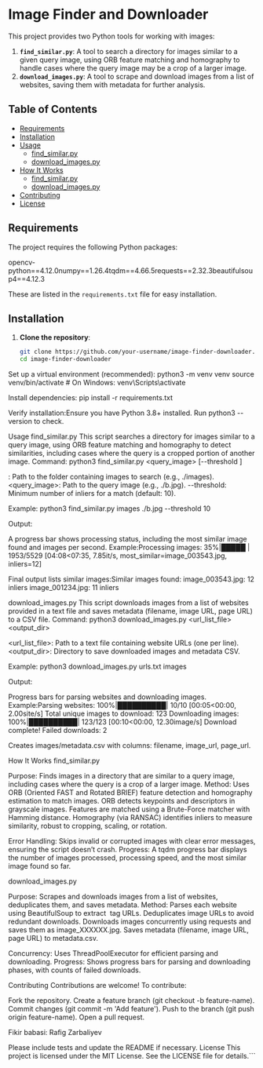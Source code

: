 # Image Finder and Downloader

This project provides two Python tools for working with images:
1. **`find_similar.py`**: A tool to search a directory for images similar to a given query image, using ORB feature matching and homography to handle cases where the query image may be a crop of a larger image.
2. **`download_images.py`**: A tool to scrape and download images from a list of websites, saving them with metadata for further analysis.

## Table of Contents
- [Requirements](#requirements)
- [Installation](#installation)
- [Usage](#usage)
  - [find_similar.py](#find_similarpy)
  - [download_images.py](#download_imagespy)
- [How It Works](#how-it-works)
  - [find_similar.py](#find_similarpy-1)
  - [download_images.py](#download_imagespy-1)
- [Contributing](#contributing)
- [License](#license)

## Requirements

The project requires the following Python packages:

opencv-python==4.12.0numpy==1.26.4tqdm==4.66.5requests==2.32.3beautifulsoup4==4.12.3

These are listed in the `requirements.txt` file for easy installation.

## Installation

1. **Clone the repository**:
   ```bash
   git clone https://github.com/your-username/image-finder-downloader.git
   cd image-finder-downloader


Set up a virtual environment (recommended):
python3 -m venv venv
source venv/bin/activate  # On Windows: venv\Scripts\activate


Install dependencies:
pip install -r requirements.txt


Verify installation:Ensure you have Python 3.8+ installed. Run python3 --version to check.


Usage
find_similar.py
This script searches a directory for images similar to a query image, using ORB feature matching and homography to detect similarities, including cases where the query is a cropped portion of another image.
Command:
python3 find_similar.py <directory> <query_image> [--threshold <int>]


<directory>: Path to the folder containing images to search (e.g., ./images).
<query_image>: Path to the query image (e.g., ./b.jpg).
--threshold: Minimum number of inliers for a match (default: 10).

Example:
python3 find_similar.py images ./b.jpg --threshold 10

Output:

A progress bar shows processing status, including the most similar image found and images per second.
Example:Processing images:  35%|█████ | 1953/5529 [04:08<07:35,  7.85it/s, most_similar=image_003543.jpg, inliers=12]


Final output lists similar images:Similar images found:
image_003543.jpg: 12 inliers
image_001234.jpg: 11 inliers



download_images.py
This script downloads images from a list of websites provided in a text file and saves metadata (filename, image URL, page URL) to a CSV file.
Command:
python3 download_images.py <url_list_file> <output_dir>


<url_list_file>: Path to a text file containing website URLs (one per line).
<output_dir>: Directory to save downloaded images and metadata CSV.

Example:
python3 download_images.py urls.txt images

Output:

Progress bars for parsing websites and downloading images.
Example:Parsing websites: 100%|██████████| 10/10 [00:05<00:00,  2.00site/s]
Total unique images to download: 123
Downloading images: 100%|██████████| 123/123 [00:10<00:00, 12.30image/s]
Download complete! Failed downloads: 2


Creates images/metadata.csv with columns: filename, image_url, page_url.

How It Works
find_similar.py

Purpose: Finds images in a directory that are similar to a query image, including cases where the query is a crop of a larger image.
Method: Uses ORB (Oriented FAST and Rotated BRIEF) feature detection and homography estimation to match images.
ORB detects keypoints and descriptors in grayscale images.
Features are matched using a Brute-Force matcher with Hamming distance.
Homography (via RANSAC) identifies inliers to measure similarity, robust to cropping, scaling, or rotation.


Error Handling: Skips invalid or corrupted images with clear error messages, ensuring the script doesn’t crash.
Progress: A tqdm progress bar displays the number of images processed, processing speed, and the most similar image found so far.

download_images.py

Purpose: Scrapes and downloads images from a list of websites, deduplicates them, and saves metadata.
Method:
Parses each website using BeautifulSoup to extract <img> tag URLs.
Deduplicates image URLs to avoid redundant downloads.
Downloads images concurrently using requests and saves them as image_XXXXXX.jpg.
Saves metadata (filename, image URL, page URL) to metadata.csv.


Concurrency: Uses ThreadPoolExecutor for efficient parsing and downloading.
Progress: Shows progress bars for parsing and downloading phases, with counts of failed downloads.

Contributing
Contributions are welcome! To contribute:

Fork the repository.
Create a feature branch (git checkout -b feature-name).
Commit changes (git commit -m 'Add feature').
Push to the branch (git push origin feature-name).
Open a pull request.

Fikir babasi: Rafig Zarbaliyev

Please include tests and update the README if necessary.
License
This project is licensed under the MIT License. See the LICENSE file for details.```
